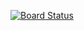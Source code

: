 [![Board Status](https://dev.azure.com/DabzTech/9f61caa2-e4ce-4083-b19f-9b40f8a74612/a488d683-fbb7-45ae-a593-77957f516d30/_apis/work/boardbadge/bb5059bb-9e68-4729-bcd3-51f2f419dc60)](https://dev.azure.com/DabzTech/9f61caa2-e4ce-4083-b19f-9b40f8a74612/_boards/board/t/a488d683-fbb7-45ae-a593-77957f516d30/Microsoft.RequirementCategory)